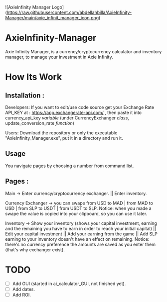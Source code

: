 ![AxieInfinity Manager Logo] (https://raw.githubusercontent.com/abdellahbilla/AxieInfinity-Manager/main/axie_infinit_manager_icon.png)
# AxieInfinity-Manager
Axie Infinity Manager, is a currency/cryptocurrency calculator and inventory manager, to manage your investment in Axie Infinity.

# How Its Work

## Installation :
Developers:
  If you want to edit/use code source get your Exchange Rate API_KEY at : https://app.exchangerate-api.com/ , then paste it into currency_api_key *variable* (under CurrencyExchanger *class*, update_conversion_rate *function*)

Users:
  Download the repository or only the executable "AxieInfinity_Manager.exe", put it in a directory and run it.

## Usage
You navigate pages by choosing a number from command list.

## Pages :
Main -> Enter currency/cryptocurrency exchanger. || Enter inventory.

Currency Exchanger -> you can swape from USD to MAD | from MAD to USD | from SLP to USDT | from USDT to SLP.
                      Notice: when you made a swape the value is copied into your clipboard, so you can use it later.
                      
Inventory -> Show your inventory (shows your capital investment, earning and the remaining you have to earn in order to reach your initial capital) || Edit your capital investment || Add your earning from the game || Add SLP earning to your inventory doesn't have an effect on remaining.
             Notice: there's no currency preference the amounts are saved as you enter them (that's why exchanger exist).


# TODO
- [ ] Add GUI (started in ai_calculator_GUI, not finished yet).
- [ ] Add dates.
- [ ] Add ROI.
